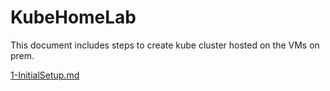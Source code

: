 # KubeHomeLab
This document includes steps to create kube cluster hosted on the VMs on prem.

[1-InitialSetup.md](1-InitialSetup.md)


